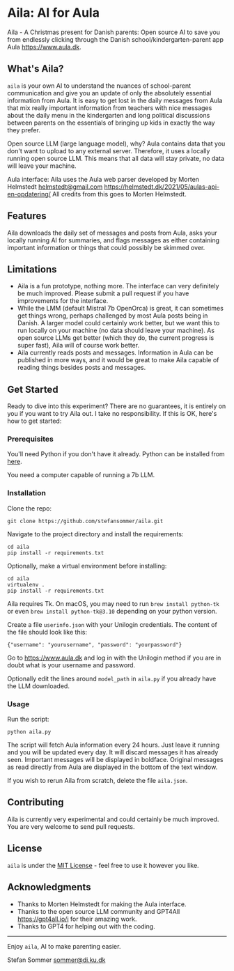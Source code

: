 # Aila: AI for Aula

Aila - A Christmas present for Danish parents: Open source AI to save you from endlessly clicking through the Danish school/kindergarten-parent app Aula https://www.aula.dk.

## What's Aila?

`aila` is your own AI to understand the nuances of school-parent communication and give you an update of only the absolutely essential information from Aula. It is easy to get lost in the daily messages from Aula that mix really important information from teachers with nice messages about the daily menu in the kindergarten and long political discussions between parents on the essentials of bringing up kids in exactly the way they prefer.

Open source LLM (large language model), why? Aula contains data that you don't want to upload to any external server. Therefore, it uses a locally running open source LLM. This means that all data will stay private, no data will leave your machine. 

Aula interface: Aila uses the Aula web parser developed by Morten Helmstedt <helmstedt@gmail.com> https://helmstedt.dk/2021/05/aulas-api-en-opdatering/ All credits from this goes to Morten Helmstedt.

## Features
Aila downloads the daily set of messages and posts from Aula, asks your locally running AI for summaries, and flags messages as either containing important information or things that could possibly be skimmed over.

## Limitations
- Aila is a fun prototype, nothing more. The interface can very definitely be much improved. Please submit a pull request if you have improvements for the interface.
- While the LMM (default Mistral 7b OpenOrca) is great, it can sometimes get things wrong, perhaps challenged by most Aula posts being in Danish. A larger model could certainly work better, but we want this to run locally on your machine (no data should leave your machine). As open source LLMs get better (which they do, the current progress is super fast), Aila will of course work better.
- Aila currently reads posts and messages. Information in Aula can be published in more ways, and it would be great to make Aila capable of reading things besides posts and messages.

## Get Started

Ready to dive into this experiment? There are no guarantees, it is entirely on you if you want to try Aila out. I take no responsibility. If this is OK, here's how to get started:

### Prerequisites

You'll need Python if you don't have it already. Python can be installed from [here](https://www.python.org/downloads/).

You need a computer capable of running a 7b LLM.

### Installation

Clone the repo:

```
git clone https://github.com/stefansommer/aila.git
```

Navigate to the project directory and install the requirements:

```
cd aila
pip install -r requirements.txt
```

Optionally, make a virtual environment before installing:

```
cd aila
virtualenv .
pip install -r requirements.txt
```

Aila requires Tk. On macOS, you may need to run `brew install python-tk` or even `brew install python-tk@3.10` depending on your python version.

Create a file `userinfo.json` with your Unilogin credentials. The content of the file should look like this:

`{"username": "yourusername", "password": "yourpassword"}`

Go to https://www.aula.dk and log in with the Unilogin method if you are in doubt what is your username and password.

Optionally edit the lines around `model_path` in `aila.py` if you already have the LLM downloaded.

### Usage

Run the script:

`python aila.py`

The script will fetch Aula information every 24 hours. Just leave it running and you will be updated every day. It will discard messages it has already seen. Important messages will be displayed in boldface. Original messages as read directly from Aula are displayed in the bottom of the text window.

If you wish to rerun Aila from scratch, delete the file `aila.json`.

## Contributing

Aila is currently very experimental and could certainly be much improved. You are very welcome to send pull requests.

## License

`aila` is under the [MIT License](LICENSE.md) - feel free to use it however you like.

## Acknowledgments

- Thanks to Morten Helmstedt for making the Aula interface.
- Thanks to the open source LLM community and GPT4All https://gpt4all.io/i for their amazing work.
- Thanks to GPT4 for helping out with the coding.

---

Enjoy `aila`, AI to make parenting easier.

Stefan Sommer <sommer@di.ku.dk>
